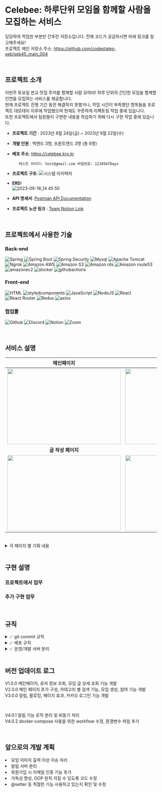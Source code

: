 # Celebee: 하루단위 모임을 함께할 사람을 모집하는 서비스 
담당하여 작업한 부분만 간추린 저장소입니다. 전체 코드가 궁금하시면 아래 링크를 참고해주세요! <br/> 
프로젝트 메인 저장소 주소: https://github.com/codestates-seb/seb45_main_004  <br/> 

<br/> 

## 프로젝트 소개

이번주 토요일 판교 맛집 투어를 함께할 사람 모여라! 하루 단위의 간단한 모임을 함께할 인연을 모집하는 서비스를 제공합니다. <br/> 
현재 프로젝트 진행 기간 동안 해결하지 못했거나, 작업 시간이 부족했던 항목들을 프로젝트 데모데이 이후에 작업했으며 현재도 꾸준하게 리팩토링 작업 중에 있습니다. <br/> 
또한 프로젝트에서 팀원들이 구현한 내용을 학습하기 위해 다시 구현 작업 중에 있습니다. <br/> 

- **프로젝트 기간** : 2023년 8월 24일(금) ~ 2023년 9월 22일(수) <br/> 
  
- **개발 인원** : 백엔드 3명, 프론트엔드 3명 (총 6명)
  
- **배포 주소**: https://celebee.kro.kr

         테스트 아이디: test@gmail.com 비밀번호: 1234567Days

- **프로젝트 구조**:
![시스템 아키텍처](https://github.com/Donga1125/Celebee/assets/96361421/c840fba6-4d58-4b16-8d3a-03a6f3f0f6dd)

- **ERD:** <br/> 
![2023-09-18_14 45 50](https://github.com/Donga1125/Celebee/assets/96361421/d407fe10-5712-48a6-be50-fb514f9634c4)

- **API 명세서**:
   <a href="https://documenter.getpostman.com/view/27566438/2s9Y5YT3fE#2f0b370e-db00-4398-ad98-30c515d21887"> Postman API Documentation  </a>


- **프로젝트 노션 링크** :
  <a href="https://rune-ship-1f2.notion.site/6f2bd5a0a6c24b67996a13271f9bcb03"> Team Notion Link  </a>

<br/> 

## 프로젝트에서 사용한 기술

### Back-end
![Spring](https://img.shields.io/badge/spring-6DB33F?style=for-the-badge&logo=spring&logoColor=white)
![Spring Boot](https://img.shields.io/badge/spring_boot_jpa-6DB33F?style=for-the-badge&logo=springboot&logoColor=white)
![Spring Security](https://img.shields.io/badge/spring_security-6DB33F?style=for-the-badge&logo=springsecurity&logoColor=white)
![Mysql](https://img.shields.io/badge/mysql-4479A1?style=for-the-badge&logo=mysql&logoColor=white)
![Apache Tomcat](https://img.shields.io/badge/apachetomcat-F8DC75?style=for-the-badge&logo=apachetomcat&logoColor=white)
![Ngrok](https://img.shields.io/badge/ngrok-1F1E37?style=for-the-badge&logo=ngrok&logoColor=white)
![Amazon AWS](https://img.shields.io/badge/amazonaws-232F3E?style=for-the-badge&logo=amazonaws&logoColor=white)
![Amazon S3](https://img.shields.io/badge/amazons3-569A31?style=for-the-badge&logo=amazons3&logoColor=white)
![Amazon rds](https://img.shields.io/badge/amazonrds-527FFF?style=for-the-badge&logo=amazonrds&logoColor=white)
![Amazon route53](https://img.shields.io/badge/amazonroute53-8C4FFF?style=for-the-badge&logo=amazonroute53&logoColor=white)
![amazonec2](https://img.shields.io/badge/amazonec2-FF9900?style=for-the-badge&logo=amazonec2&logoColor=white)
![docker](https://img.shields.io/badge/docker-2496ED?style=for-the-badge&logo=docker&logoColor=white)
![githubactions](https://img.shields.io/badge/githubactions-2088FF?style=for-the-badge&logo=githubactions&logoColor=white)


### Front-end

![HTML](https://img.shields.io/badge/html5-E34F26?style=for-the-badge&logo=html5&logoColor=white)
![styledcomponents](https://img.shields.io/badge/styledcomponents-DB7093?style=for-the-badge&logo=styledcomponents&logoColor=white)
![JavaScript](https://img.shields.io/badge/javascript-F7DF1E?style=for-the-badge&logo=javascript&logoColor=black)
![NodeJS](https://img.shields.io/badge/node.js-339933?style=for-the-badge&logo=nodedotjs&logoColor=black)
![React](https://img.shields.io/badge/react-61DAFB?style=for-the-badge&logo=react&logoColor=black)
![React Router](https://img.shields.io/badge/react_router-CA4245?style=for-the-badge&logo=reactrouter&logoColor=black)
![Redux](https://img.shields.io/badge/redux-764ABC?style=for-the-badge&logo=redux&logoColor=white)
![axios](https://img.shields.io/badge/axios-5A29E4?style=for-the-badge&logo=axios&logoColor=white)

### 협업툴

![Github](https://img.shields.io/badge/github-181717?style=for-the-badge&logo=github&logoColor=white)
![Discord](https://img.shields.io/badge/discord-5865F2?style=for-the-badge&logo=discord&logoColor=white)
![Notion](https://img.shields.io/badge/notion-000000?style=for-the-badge&logo=notion&logoColor=white)
![Zoom](https://img.shields.io/badge/zoom-2D8CFF?style=for-the-badge&logo=zoom&logoColor=white)

<br/> 

  ## 서비스 설명
  
|메인페이지|글 상세 페이지|
|:---:|:---:|
|<img src = "https://github.com/codestates-seb/seb45_main_004/assets/129840158/6c06f272-beee-4c30-9078-3b938e958e47" width = "375" height="250">|<img src = "https://github.com/codestates-seb/seb45_main_004/assets/129840158/47e1169c-5528-47ac-9fc2-109565daf31d" width = "375" height="250">|
|<b>글 작성 페이지</b>|<b>마이페이지</b>|
|<img src = "https://github.com/27Lia/fe-sprint-coz-shopping/assets/117743861/d26394d1-6a03-4773-9b62-bc45a1ab1f35" width = "375" height="250">|<img src = "https://github.com/codestates-seb/seb45_main_004/assets/129840158/a6aec436-671e-4c6f-9a62-4ac750004f92" width = "375" height="250">|

<br/> 
<details>
  <summary> 각 페이지 별 기획 내용 </summary>
   <div markdown="1">
    <details>
      <summary> 메인페이지 </summary>
       <div markdown="1">
        <ul>
          <li> 최신순 > 마감 전 > 마감 완료 순서로 우선순위를 설정하여 메인화면 모임 정렬</li>
          <li> 'ALL' 카테고리를 기본으로 하며, 카테고리 변경 시 해당하는 모임 출력</li>
          <li> 무한 스코롤으로 구현하여 많은 모임을 노출시킴 </li>
          <li> 모임 이미지에 전환 애니메이션을 적용해 생동감있는 메인 화면을 구성함 </li>
          <li> 모임 글 제목과 좋아요 수 노출</li>
          </ul>
      </div>
    </details>
 <details>
      <summary> 글 상세 페이지 </summary>
       <div markdown="1">
        <ul>
        <li> 모임에 대한 [날짜, 장소, 금액, 주최자 정보, 참여 인원, 상세 내용] 을 확인할 수 있음</li>
        <li> 'Join' 버튼을 클릭하여 모임에 참여할 수 있음 </li> 
        <li> 원활한 모임 진행을 위해 모임 삭제, 수정, 참여 취소 기능은 지원하지 않는 것으로 기획함 </li>
        <li> 유저 프로필 이미지를 클릭하면 해당 유저의 마이페이지로 화면 전환됨 </li>
          </ul>
      </div>
    </details>
<details>
      <summary> 글 작성 페이지 </summary>
       <div markdown="1">
        <ul>
        <li> 모임 진행 전 인원을 확정하고자 원하는 모임 날짜 2일 전에 자동 마감되도록 기획 </li>
        <li> [제목, 모임 날짜, 인원, 상세 설명, 카테고리, 모임 장소, 이미지] 를 작성자가 결정할 수 있음 </li>
        <li> 위 내용을 모두 작성해야 모임 글 생성이 가능함 </li>
        <li> 선택한 카테고리에 따라 선택할 수 있는 이미지가 변경됨 </li>
          </ul>
      </div>
    </details>
 <details>
      <summary> 마이페이지 </summary>
       <div markdown="1">
        <ul>
        <li> [프로필 이미지 변경, 소개 글 변경, 좋아한 모임 확인, 참여한 모임 확인] 기능을 할 수 있음 </li>
        <li> 모임 이미지 클릭 시 해당 모임의 상세 페이지로 화면 전환됨 </li>
        <li> 타인의 마이페이지를 확인할 수 있으며, 해당 유저가 좋아한 모임과 참여한 모임을 확인할 수 있음 </li>
        <li> 유저 팔로우 기능은 추후 업데이트 예정임 </li>
          </ul>
      </div>
    </details>

  </div>
</details>

<br/> 


## 구현 설명

### 프로젝트에서 업무 

### 추가 구현 업무 

<br/> 

## 규칙
<details>
  <summary>✅ git commit 규칙</summary>
   <div markdown="1">
     
  |Type|내용|
  |----|---|
  |feat|새로운 기능 추가|
  |fix|버그 수정|
  |docs|문서 수정|
  |style|코드 포맷팅, 세미콜론 누락 (코드변경 x)|
  |refactor|코드 리팩토링|
  
  **사용 예시**
  [직무] Type : 변경 내용
  ex) header 컴포넌트 작업 완료 ➡️
  [FE]feat : header component 작업 완료
      
</details>
  </div>

<details>
  <summary>✅ 배포 규칙</summary>
   <div markdown="1">
    <ul>
    <li> 매 스프린트 마감일 16시에 빌드 및 배포를 진행하며, 배포 완료 후 2시간동안 테스트를 진행한다. (default) </li>
    <li> 서버 배포 - 백엔드 기능 구현이 완료되면 3인이 기능 테스트 진행 후 배포 진행한다. </li>
    <li> 클라이언트 배포 - 매 스프린트 마감 후 취합하여 진행한다. </li>
    <li> 배포 날짜 또는 시간에 대해 변경이 필요할 시 소통 코어 타임에 공유한다. </li>
    <li> 배포 버전은 현재 스프린트를 기준으로 정한다. ex_스프린트1 작업물 배포 시 V1.0.0 ~ </li>
      </ul>
  </div>
</details>

<details>
  <summary>✅ 운영/개발 서버 분리</summary>
   <div markdown="1">
    <ul>
  <li> 리팩토링한 내용(feat_FE/BE) -> dev 브렌치로 업로드 -> 개발 서버에 배포하여 확인 </li>
  <li> 서비스중인 곳에서 버그 수정 필요 시 -> main 브렌치에서 바로 fix or hotfix로 push.  </li>
  <li> 개발 서버에서 테스트 완료하여 서비스 할 사항  -> main 브랜치로 merge -> 운영서버에 배포하여 확인  </li>
      </ul>
  </div>
</details>

<br/> 

## 버전 업데이트 로그
V1.0.0 메인페이지, 유저 정보 조회, 모임 글 상세 조회 기능 개발<br/> 
V2.0.0 메인 페이지 추가 구성, 카테고리 별 검색 기능, 모임 생성, 참여 기능 개발<br/> 
V3.0.0 알림, 팔로잉, 페이지 효과, 카카오 로그인 기능 개발 <br/> 

<br/> 

V4.0.1 알림 기능 로직 분리 및 비동기 처리 <br/> 
V4.0.2 docker-compose 사용을 위한 workflow 수정, 환경변수 파일 추가 <br/> 

<br/> 

## 앞으로의 개발 계획
<li> 모임 이미지 출력 이상 이슈 처리 </li>
<li> 알림 서버 분리 </li>
<li> 회원가입 시 이메일 인증 기능 추가 </li>
<li> 가독성 향상, OOP 원칙 지킬 수 있도록 코드 수정 </li>
<li> @setter 등 적절한 기능 사용하고 있는지 확인 및 수정 </li>
